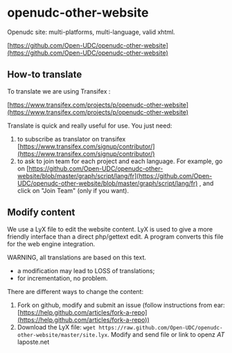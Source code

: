 openudc-other-website
=======

Openudc site: multi-platforms, multi-language, valid xhtml.

[https://github.com/Open-UDC/openudc-other-website](https://github.com/Open-UDC/openudc-other-website)

How-to translate
-------------

To translate we are using Transifex :

[https://www.transifex.com/projects/p/openudc-other-website](https://www.transifex.com/projects/p/openudc-other-website)

Translate is quick and really useful for use. You just need:

1. to subscribe as translator on transifex  [https://www.transifex.com/signup/contributor/](https://www.transifex.com/signup/contributor/)
2. to ask to join team for each project and each language. For example, go on [https://github.com/Open-UDC/openudc-other-website/blob/master/graph/script/lang/fr](https://github.com/Open-UDC/openudc-other-website/blob/master/graph/script/lang/fr)
, and click on "Join Team" (only if you want).


Modify content
-------------
We use a LyX file to edit the website content. LyX is used to give a more friendly interface than a direct php/gettext edit. A program converts this file for the web engine integration.

WARNING, all translations are based on this text.

- a modification may lead to LOSS of translations;
- for incrementation, no problem.

There are different ways to change the content:

1. Fork on github, modify and submit an issue (follow instructions from ear: [https://help.github.com/articles/fork-a-repo](https://help.github.com/articles/fork-a-repo))
2. Download the LyX file: ``wget https://raw.github.com/Open-UDC/openudc-other-website/master/site.lyx``. Modify and send file or link to openz  _AT_ laposte.net

